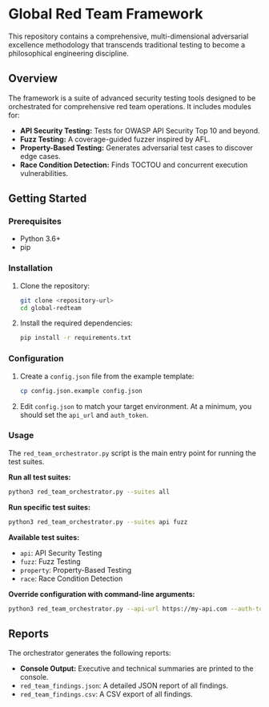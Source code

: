 # Global Red Team Framework

This repository contains a comprehensive, multi-dimensional adversarial excellence methodology that transcends traditional testing to become a philosophical engineering discipline.

## Overview

The framework is a suite of advanced security testing tools designed to be orchestrated for comprehensive red team operations. It includes modules for:

*   **API Security Testing:** Tests for OWASP API Security Top 10 and beyond.
*   **Fuzz Testing:** A coverage-guided fuzzer inspired by AFL.
*   **Property-Based Testing:** Generates adversarial test cases to discover edge cases.
*   **Race Condition Detection:** Finds TOCTOU and concurrent execution vulnerabilities.

## Getting Started

### Prerequisites

*   Python 3.6+
*   pip

### Installation

1.  Clone the repository:
    ```bash
    git clone <repository-url>
    cd global-redteam
    ```

2.  Install the required dependencies:
    ```bash
    pip install -r requirements.txt
    ```

### Configuration

1.  Create a `config.json` file from the example template:
    ```bash
    cp config.json.example config.json
    ```

2.  Edit `config.json` to match your target environment. At a minimum, you should set the `api_url` and `auth_token`.

### Usage

The `red_team_orchestrator.py` script is the main entry point for running the test suites.

**Run all test suites:**

```bash
python3 red_team_orchestrator.py --suites all
```

**Run specific test suites:**

```bash
python3 red_team_orchestrator.py --suites api fuzz
```

**Available test suites:**

*   `api`: API Security Testing
*   `fuzz`: Fuzz Testing
*   `property`: Property-Based Testing
*   `race`: Race Condition Detection

**Override configuration with command-line arguments:**

```bash
python3 red_team_orchestrator.py --api-url https://my-api.com --auth-token my-secret-token
```

## Reports

The orchestrator generates the following reports:

*   **Console Output:** Executive and technical summaries are printed to the console.
*   `red_team_findings.json`: A detailed JSON report of all findings.
*   `red_team_findings.csv`: A CSV export of all findings.
